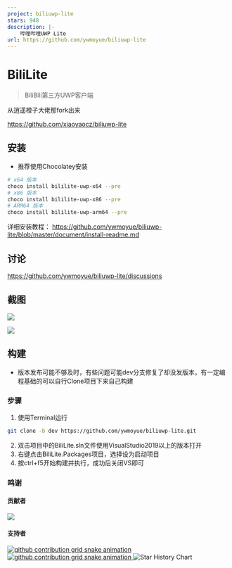```yaml
---
project: biliuwp-lite
stars: 948
description: |-
    哔哩哔哩UWP Lite
url: https://github.com/ywmoyue/biliuwp-lite
---
```


<!-- # BiliLite

由于个人原因，该项目停止维护，有兴趣的可以自行Fork维护。

其他客户端推荐：

@Richasy云之幻大佬开发的UWP，很好看也很好用

https://github.com/Richasy/Bili.Uwp

哔哩哔哩官方客户端，现在体验也很好了，建议大家去试试

https://app.bilibili.com/

感谢大家6年多以来的支持。 -->

# BiliLite

> BiliBili第三方UWP客户端

从逍遥橙子大佬那fork出来

https://github.com/xiaoyaocz/biliuwp-lite

## 安装

- 推荐使用Chocolatey安装

```sh
# x64 版本
choco install bililite-uwp-x64 --pre
# x86 版本
choco install bililite-uwp-x86 --pre 
# ARM64 版本
choco install bililite-uwp-arm64 --pre
```

详细安装教程： https://github.com/ywmoyue/biliuwp-lite/blob/master/document/install-readme.md

## 讨论

https://github.com/ywmoyue/biliuwp-lite/discussions

## 截图

![](./document/_img/readme-img-10.png)

![](./document/_img/readme-img-11.png)

## 构建

* 版本发布可能不够及时，有些问题可能dev分支修复了却没发版本，有一定编程基础的可以自行Clone项目下来自己构建 

### 步骤
1. 使用Terminal运行
```sh
git clone -b dev https://github.com/ywmoyue/biliuwp-lite.git
```
2. 双击项目中的BiliLite.sln文件使用VisualStudio2019以上的版本打开
3. 右键点击BiliLite.Packages项目，选择设为启动项目
4. 按ctrl+f5开始构建并执行，成功后关闭VS即可

### 鸣谢

#### 贡献者

<a href="https://github.com/ywmoyue/biliuwp-lite/graphs/contributors">
  <img src="https://contrib.rocks/image?repo=ywmoyue/biliuwp-lite" />
</a>

#### 支持者

<a href="https://github.com/ywmoyue/biliuwp-lite/stargazers">
    <picture>
      <source media="(prefers-color-scheme: dark)" srcset="https://reporoster.com/stars/dark/ywmoyue/biliuwp-lite"/>
      <source media="(prefers-color-scheme: light)" srcset="https://reporoster.com/stars/ywmoyue/biliuwp-lite"/>
      <img alt="github contribution grid snake animation" src="https://reporoster.com/stars/ywmoyue/biliuwp-lite"/>
    </picture>
</a>

<a href="https://github.com/ywmoyue/biliuwp-lite/network/members">
    <picture>
      <source media="(prefers-color-scheme: dark)" srcset="https://reporoster.com/forks/dark/ywmoyue/biliuwp-lite"/>
      <source media="(prefers-color-scheme: light)" srcset="https://reporoster.com/forks/ywmoyue/biliuwp-lite"/>
      <img alt="github contribution grid snake animation" src="https://reporoster.com/forks/ywmoyue/biliuwp-lite"/>
    </picture>
</a>

<picture>
  <source media="(prefers-color-scheme: dark)" srcset="https://api.star-history.com/svg?repos=ywmoyue/biliuwp-lite&type=Date&theme=dark"/>
  <source media="(prefers-color-scheme: light)" srcset="https://api.star-history.com/svg?repos=ywmoyue/biliuwp-lite&type=Date"/>
  <img alt="Star History Chart" src="https://api.star-history.com/svg?repos=ywmoyue/biliuwp-lite&type=Date"/>
</picture>
